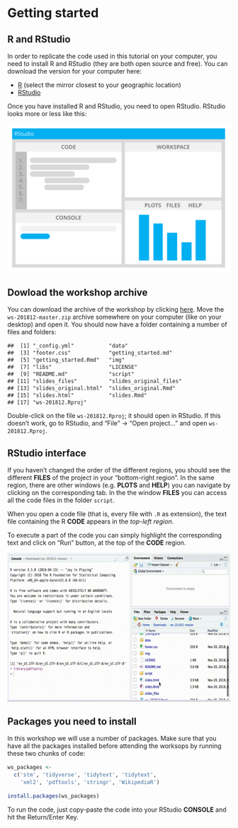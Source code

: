 Getting started
================

## R and RStudio

In order to replicate the code used in this tutorial on your computer,
you need to install R and RStudio (they are both open source and free).
You can download the version for your computer here:

  - [R](https://cran.r-project.org/mirrors.html) (select the mirror
    closest to your geographic location)
  - [RStudio](https://www.rstudio.com/products/rstudio/#Desktop)

Once you have installed R and RStudio, you need to open RStudio. RStudio
looks more or less like this:

![RStudio](img/rstudio-ui.svg)

## Dowload the workshop archive

You can download the archive of the workshop by clicking
[here](https://github.com/Digital-Methods-Sydney/ws-201812/archive/master.zip).
Move the `ws-201812-master.zip` archive somewhere on your computer (like
on your desktop) and open it. You should now have a folder containing a
number of files and folders:

    ##  [1] "_config.yml"           "data"                 
    ##  [3] "footer.css"            "getting_started.md"   
    ##  [5] "getting_started.Rmd"   "img"                  
    ##  [7] "libs"                  "LICENSE"              
    ##  [9] "README.md"             "script"               
    ## [11] "slides_files"          "slides_original_files"
    ## [13] "slides_original.html"  "slides_original.Rmd"  
    ## [15] "slides.html"           "slides.Rmd"           
    ## [17] "ws-201812.Rproj"

Double-click on the file `ws-201812.Rproj`; it should open in RStudio.
If this doesn’t work, go to RStudio, and “File” → “Open project…” and
open `ws-201812.Rproj`.

## RStudio interface

If you haven’t changed the order of the different regions, you should
see the different **FILES** of the project in your “bottom-right
region”. In the same region, there are other windows (e.g. **PLOTS**
and **HELP**) you can navigate by clicking on the corresponding tab. In
the the window **FILES** you can access all the code files in the folder
`script`.

When you open a code file (that is, every file with `.R` as extension),
the text file containing the R **CODE** appears in the *top-left
region*.

To execute a part of the code you can simply highlight the corresponding
text and click on “Run” button, at the top of the **CODE** region.

![RStudio](img/open-file-execute-line.gif)

## Packages you need to install

In this workshop we will use a number of packages. Make sure that you
have all the packages installed before attending the worksops by running
these two chunks of code:

``` r
ws_packages <- 
  c('stm', 'tidyverse', 'tidytext', 'tidytext',
    'xml2', 'pdftools', 'stringr', 'WikipediaR')
```

``` r
install.packages(ws_packages)
```

To run the code, just copy-paste the code into your RStudio **CONSOLE**
and hit the Return/Enter Key.
